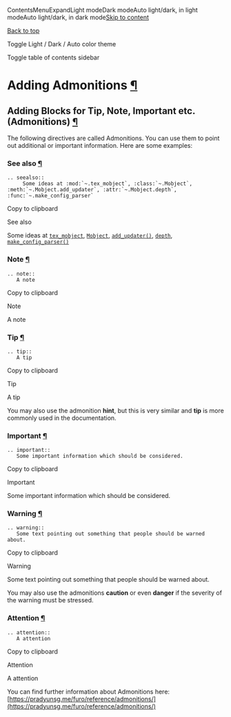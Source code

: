 ContentsMenuExpandLight modeDark modeAuto light/dark, in light modeAuto light/dark, in dark mode[Skip to content](https://docs.manim.community/en/stable/contributing/docs/admonitions.html#furo-main-content)

[Back to top](https://docs.manim.community/en/stable/contributing/docs/admonitions.html#)

Toggle Light / Dark / Auto color theme

Toggle table of contents sidebar

# Adding Admonitions [¶](https://docs.manim.community/en/stable/contributing/docs/admonitions.html\#adding-admonitions "Link to this heading")

## Adding Blocks for Tip, Note, Important etc. (Admonitions) [¶](https://docs.manim.community/en/stable/contributing/docs/admonitions.html\#adding-blocks-for-tip-note-important-etc-admonitions "Link to this heading")

The following directives are called Admonitions. You
can use them to point out additional or important
information. Here are some examples:

### See also [¶](https://docs.manim.community/en/stable/contributing/docs/admonitions.html\#see-also "Link to this heading")

```
.. seealso::
     Some ideas at :mod:`~.tex_mobject`, :class:`~.Mobject`, :meth:`~.Mobject.add_updater`, :attr:`~.Mobject.depth`, :func:`~.make_config_parser`

```

Copy to clipboard

See also

Some ideas at [`tex_mobject`](https://docs.manim.community/en/stable/reference/manim.mobject.text.tex_mobject.html#module-manim.mobject.text.tex_mobject "manim.mobject.text.tex_mobject"), [`Mobject`](https://docs.manim.community/en/stable/reference/manim.mobject.mobject.Mobject.html#manim.mobject.mobject.Mobject "manim.mobject.mobject.Mobject"), [`add_updater()`](https://docs.manim.community/en/stable/reference/manim.mobject.mobject.Mobject.html#manim.mobject.mobject.Mobject.add_updater "manim.mobject.mobject.Mobject.add_updater"), [`depth`](https://docs.manim.community/en/stable/reference/manim.mobject.mobject.Mobject.html#manim.mobject.mobject.Mobject.depth "manim.mobject.mobject.Mobject.depth"), [`make_config_parser()`](https://docs.manim.community/en/stable/reference/manim._config.utils.html#manim._config.utils.make_config_parser "manim._config.utils.make_config_parser")

### Note [¶](https://docs.manim.community/en/stable/contributing/docs/admonitions.html\#note "Link to this heading")

```
.. note::
   A note

```

Copy to clipboard

Note

A note

### Tip [¶](https://docs.manim.community/en/stable/contributing/docs/admonitions.html\#tip "Link to this heading")

```
.. tip::
   A tip

```

Copy to clipboard

Tip

A tip

You may also use the admonition **hint**, but this is very similar
and **tip** is more commonly used in the documentation.

### Important [¶](https://docs.manim.community/en/stable/contributing/docs/admonitions.html\#important "Link to this heading")

```
.. important::
   Some important information which should be considered.

```

Copy to clipboard

Important

Some important information which should be considered.

### Warning [¶](https://docs.manim.community/en/stable/contributing/docs/admonitions.html\#warning "Link to this heading")

```
.. warning::
   Some text pointing out something that people should be warned about.

```

Copy to clipboard

Warning

Some text pointing out something that people should be warned about.

You may also use the admonitions **caution** or even **danger** if the
severity of the warning must be stressed.

### Attention [¶](https://docs.manim.community/en/stable/contributing/docs/admonitions.html\#attention "Link to this heading")

```
.. attention::
   A attention

```

Copy to clipboard

Attention

A attention

You can find further information about Admonitions here: [https://pradyunsg.me/furo/reference/admonitions/](https://pradyunsg.me/furo/reference/admonitions/)